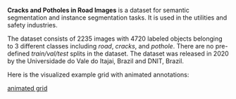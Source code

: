 **Cracks and Potholes in Road Images** is a dataset for semantic segmentation and instance segmentation tasks. It is used in the utilities and safety industries. 

The dataset consists of 2235 images with 4720 labeled objects belonging to 3 different classes including *road*, *cracks*, and *pothole*. There are no pre-defined <i>train/val/test</i> splits in the dataset. The dataset was released in 2020 by the Universidade do Vale do Itajai, Brazil and DNIT, Brazil.

Here is the visualized example grid with animated annotations:

[animated grid](https://github.com/dataset-ninja/cracks-and-potholes-in-road/raw/main/visualizations/horizontal_grid.webm)

